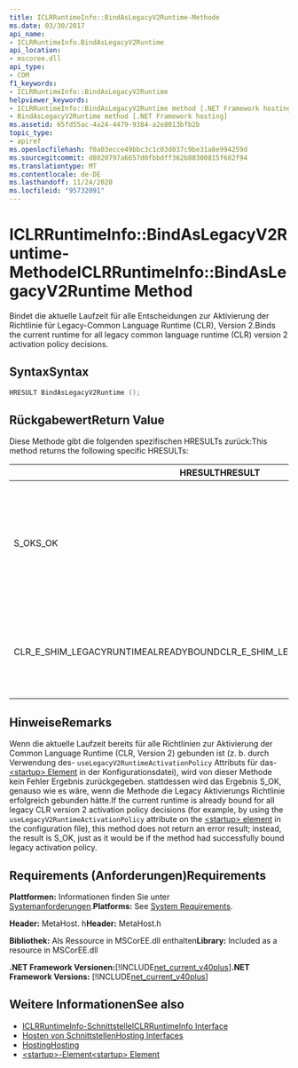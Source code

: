 ```yaml
---
title: ICLRRuntimeInfo::BindAsLegacyV2Runtime-Methode
ms.date: 03/30/2017
api_name:
- ICLRRuntimeInfo.BindAsLegacyV2Runtime
api_location:
- mscoree.dll
api_type:
- COM
f1_keywords:
- ICLRRuntimeInfo::BindAsLegacyV2Runtime
helpviewer_keywords:
- ICLRRuntimeInfo::BindAsLegacyV2Runtime method [.NET Framework hosting]
- BindAsLegacyV2Runtime method [.NET Framework hosting]
ms.assetid: 65fd55ac-4a24-4479-9384-a2e8013bfb2b
topic_type:
- apiref
ms.openlocfilehash: f0a03ecce49bbc3c1c03d037c9be31a8e994259d
ms.sourcegitcommit: d8020797a6657d0fbbdff362b80300815f682f94
ms.translationtype: MT
ms.contentlocale: de-DE
ms.lasthandoff: 11/24/2020
ms.locfileid: "95732091"
---
```

# <a name="iclrruntimeinfobindaslegacyv2runtime-method"></a><span data-ttu-id="2564d-102">ICLRRuntimeInfo::BindAsLegacyV2Runtime-Methode</span><span class="sxs-lookup"><span data-stu-id="2564d-102">ICLRRuntimeInfo::BindAsLegacyV2Runtime Method</span></span>

<span data-ttu-id="2564d-103">Bindet die aktuelle Laufzeit für alle Entscheidungen zur Aktivierung der Richtlinie für Legacy-Common Language Runtime (CLR), Version 2.</span><span class="sxs-lookup"><span data-stu-id="2564d-103">Binds the current runtime for all legacy common language runtime (CLR) version 2 activation policy decisions.</span></span>  
  
## <a name="syntax"></a><span data-ttu-id="2564d-104">Syntax</span><span class="sxs-lookup"><span data-stu-id="2564d-104">Syntax</span></span>  
  
```cpp  
HRESULT BindAsLegacyV2Runtime ();  
```  
  
## <a name="return-value"></a><span data-ttu-id="2564d-105">Rückgabewert</span><span class="sxs-lookup"><span data-stu-id="2564d-105">Return Value</span></span>  

 <span data-ttu-id="2564d-106">Diese Methode gibt die folgenden spezifischen HRESULTs zurück:</span><span class="sxs-lookup"><span data-stu-id="2564d-106">This method returns the following specific HRESULTs:</span></span>  
  
|<span data-ttu-id="2564d-107">HRESULT</span><span class="sxs-lookup"><span data-stu-id="2564d-107">HRESULT</span></span>|<span data-ttu-id="2564d-108">BESCHREIBUNG</span><span class="sxs-lookup"><span data-stu-id="2564d-108">Description</span></span>|  
|-------------|-----------------|  
|<span data-ttu-id="2564d-109">S_OK</span><span class="sxs-lookup"><span data-stu-id="2564d-109">S_OK</span></span>|<span data-ttu-id="2564d-110">Die Bindung wurde erfolgreich ausgeführt, oder diese Laufzeit war bereits als Common Language Runtime für die CLR Version 2-Aktivierungs Richtlinie gebunden.</span><span class="sxs-lookup"><span data-stu-id="2564d-110">Either binding succeeded, or this runtime was already bound as the legacy CLR version 2 activation policy runtime.</span></span>|  
|<span data-ttu-id="2564d-111">CLR_E_SHIM_LEGACYRUNTIMEALREADYBOUND</span><span class="sxs-lookup"><span data-stu-id="2564d-111">CLR_E_SHIM_LEGACYRUNTIMEALREADYBOUND</span></span>|<span data-ttu-id="2564d-112">Eine andere Laufzeit wurde bereits an die Legacy-Aktivierungs Richtlinie der CLR-Version 2 gebunden.</span><span class="sxs-lookup"><span data-stu-id="2564d-112">A different runtime was already bound to the legacy CLR version 2 activation policy.</span></span>|  
  
## <a name="remarks"></a><span data-ttu-id="2564d-113">Hinweise</span><span class="sxs-lookup"><span data-stu-id="2564d-113">Remarks</span></span>  

 <span data-ttu-id="2564d-114">Wenn die aktuelle Laufzeit bereits für alle Richtlinien zur Aktivierung der Common Language Runtime (CLR, Version 2) gebunden ist (z. b. durch Verwendung des- `useLegacyV2RuntimeActivationPolicy` Attributs für das- [ \<startup> Element](../../configure-apps/file-schema/startup/startup-element.md) in der Konfigurationsdatei), wird von dieser Methode kein Fehler Ergebnis zurückgegeben. stattdessen wird das Ergebnis S_OK, genauso wie es wäre, wenn die Methode die Legacy Aktivierungs Richtlinie erfolgreich gebunden hätte.</span><span class="sxs-lookup"><span data-stu-id="2564d-114">If the current runtime is already bound for all legacy CLR version 2 activation policy decisions (for example, by using the `useLegacyV2RuntimeActivationPolicy` attribute on the [\<startup> element](../../configure-apps/file-schema/startup/startup-element.md) in the configuration file), this method does not return an error result; instead, the result is S_OK, just as it would be if the method had successfully bound legacy activation policy.</span></span>  
  
## <a name="requirements"></a><span data-ttu-id="2564d-115">Requirements (Anforderungen)</span><span class="sxs-lookup"><span data-stu-id="2564d-115">Requirements</span></span>  

 <span data-ttu-id="2564d-116">**Plattformen:** Informationen finden Sie unter [Systemanforderungen](../../get-started/system-requirements.md).</span><span class="sxs-lookup"><span data-stu-id="2564d-116">**Platforms:** See [System Requirements](../../get-started/system-requirements.md).</span></span>  
  
 <span data-ttu-id="2564d-117">**Header:** MetaHost. h</span><span class="sxs-lookup"><span data-stu-id="2564d-117">**Header:** MetaHost.h</span></span>  
  
 <span data-ttu-id="2564d-118">**Bibliothek:** Als Ressource in MSCorEE.dll enthalten</span><span class="sxs-lookup"><span data-stu-id="2564d-118">**Library:** Included as a resource in MSCorEE.dll</span></span>  
  
 <span data-ttu-id="2564d-119">**.NET Framework Versionen:**[!INCLUDE[net_current_v40plus](../../../../includes/net-current-v40plus-md.md)]</span><span class="sxs-lookup"><span data-stu-id="2564d-119">**.NET Framework Versions:** [!INCLUDE[net_current_v40plus](../../../../includes/net-current-v40plus-md.md)]</span></span>  
  
## <a name="see-also"></a><span data-ttu-id="2564d-120">Weitere Informationen</span><span class="sxs-lookup"><span data-stu-id="2564d-120">See also</span></span>

- [<span data-ttu-id="2564d-121">ICLRRuntimeInfo-Schnittstelle</span><span class="sxs-lookup"><span data-stu-id="2564d-121">ICLRRuntimeInfo Interface</span></span>](iclrruntimeinfo-interface.md)
- [<span data-ttu-id="2564d-122">Hosten von Schnittstellen</span><span class="sxs-lookup"><span data-stu-id="2564d-122">Hosting Interfaces</span></span>](hosting-interfaces.md)
- [<span data-ttu-id="2564d-123">Hosting</span><span class="sxs-lookup"><span data-stu-id="2564d-123">Hosting</span></span>](index.md)
- [<span data-ttu-id="2564d-124">\<startup>-Element</span><span class="sxs-lookup"><span data-stu-id="2564d-124">\<startup> Element</span></span>](../../configure-apps/file-schema/startup/startup-element.md)
